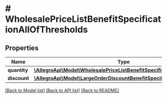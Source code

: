 # # WholesalePriceListBenefitSpecificationAllOfThresholds

## Properties

Name | Type | Description | Notes
------------ | ------------- | ------------- | -------------
**quantity** | [**\AllegroApi\Model\WholesalePriceListBenefitSpecificationAllOfQuantity**](WholesalePriceListBenefitSpecificationAllOfQuantity.md) |  |
**discount** | [**\AllegroApi\Model\LargeOrderDiscountBenefitSpecificationAllOfDiscount**](LargeOrderDiscountBenefitSpecificationAllOfDiscount.md) |  |

[[Back to Model list]](../../README.md#models) [[Back to API list]](../../README.md#endpoints) [[Back to README]](../../README.md)
